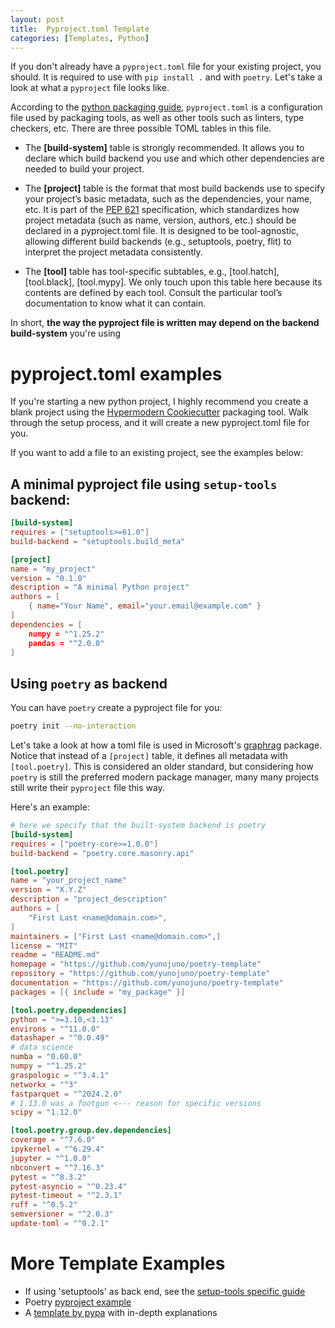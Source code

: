 ```yaml
---
layout: post
title:  Pyproject.toml Template
categories: [Templates, Python]
---
```


If you don't already have a `pyproject.toml` file for your existing project, you should. It is required to use with `pip install .` and with `poetry`. Let's take a look at what a `pyproject` file looks like.

According to the [python packaging guide](https://packaging.python.org/en/latest/guides/writing-pyproject-toml/), `pyproject.toml` is a configuration file used by packaging tools, as well as other tools such as linters, type checkers, etc. There are three possible TOML tables in this file.

* The **[build-system]** table is strongly recommended. It allows you to declare which build backend you use and which other dependencies are needed to build your project.

* The **[project]** table is the format that most build backends use to specify your project’s basic metadata, such as the dependencies, your name, etc. It is part of the [PEP 621](https://www.python.org/dev/peps/pep-0621/) specification, which standardizes how project metadata (such as name, version, authors, etc.) should be declared in a pyproject.toml file. It is designed to be tool-agnostic, allowing different build backends (e.g., setuptools, poetry, flit) to interpret the project metadata consistently.

* The **[tool]** table has tool-specific subtables, e.g., [tool.hatch], [tool.black], [tool.mypy]. We only touch upon this table here because its contents are defined by each tool. Consult the particular tool’s documentation to know what it can contain.

In short, **the way the pyproject file is written may depend on the backend build-system** you're using

# pyproject.toml examples
If you're starting a new python project, I highly recommend you create a blank project using the [Hypermodern Cookiecutter](https://github.com/cjolowicz/cookiecutter-hypermodern-python) packaging tool. Walk through the setup process, and it will create a new pyproject.toml file for you.

If you want to add a file to an existing project, see the examples below:

## A minimal pyproject file using `setup-tools` backend:
```toml
[build-system]
requires = ["setuptools>=61.0"]
build-backend = "setuptools.build_meta"

[project]
name = "my_project"
version = "0.1.0"
description = "A minimal Python project"
authors = [
    { name="Your Name", email="your.email@example.com" }
]
dependencies = [
    numpy = "^1.25.2"
    pandas = "^2.0.0"
]
```

## Using `poetry` as backend
You can have `poetry` create a pyproject file for you:
```bash
poetry init --no-interaction
```

Let's take a look at how a toml file is used in Microsoft's [graphrag](https://github.com/microsoft/graphrag) package. Notice that instead of a `[project]` table, it defines all metadata with `[tool.poetry]`. This is considered an older standard, but considering how `poetry` is still the preferred modern package manager, many many projects still write their `pyproject` file this way.

Here's an example:

```toml
# here we specify that the built-system backend is poetry
[build-system]
requires = ["poetry-core>=1.0.0"]
build-backend = "poetry.core.masonry.api"

[tool.poetry]
name = "your_project_name"
version = "X.Y.Z"
description = "project_description"
authors = [
    "First Last <name@domain.com>",
]
maintainers = ["First Last <name@domain.com>",]
license = "MIT"
readme = "README.md"
homepage = "https://github.com/yunojuno/poetry-template"
repository = "https://github.com/yunojuno/poetry-template"
documentation = "https://github.com/yunojuno/poetry-template"
packages = [{ include = "my_package" }]

[tool.poetry.dependencies]
python = ">=3.10,<3.13"
environs = "^11.0.0"
datashaper = "^0.0.49"
# data science
numba = "0.60.0"
numpy = "^1.25.2"
graspologic = "^3.4.1"
networkx = "^3"
fastparquet = "^2024.2.0"
# 1.13.0 was a footgun <--- reason for specific versions
scipy = "1.12.0"

[tool.poetry.group.dev.dependencies]
coverage = "^7.6.0"
ipykernel = "^6.29.4"
jupyter = "^1.0.0"
nbconvert = "^7.16.3"
pytest = "^8.3.2"
pytest-asyncio = "^0.23.4"
pytest-timeout = "^2.3.1"
ruff = "^0.5.2"
semversioner = "^2.0.3"
update-toml = "^0.2.1"
```

# More Template Examples
* If using 'setuptools' as back end, see the [setup-tools specific guide](https://setuptools.pypa.io/en/latest/userguide/pyproject_config.html)
* Poetry [pyproject example](https://github.com/yunojuno/poetry-template/blob/master/pyproject.toml)
* A [template by pypa](https://github.com/pypa/sampleproject/blob/main/pyproject.toml) with in-depth explanations

